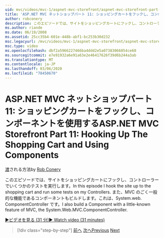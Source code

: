 ```yaml
---
uid: mvc/videos/mvc-1/aspnet-mvc-storefront/aspnet-mvc-storefront-part-11-hooking-up-the-shopping-cart-and-using-components
title: 'ASP.NET MVC ネットショップパート 11: ショッピングカートをフックし、コンポーネントを使用する |Microsoft Docs'
author: robconery
description: このエピソードでは、サイトをショッピングカートにフックし、コントローラーでいくつかのテストを実行します。 また、MVC のちょっとした機能を使用してコンポーネントを構築します。
ms.author: riande
ms.date: 06/19/2008
ms.assetid: 25cc35b4-601e-448b-abf1-bc253b30d232
msc.legacyurl: /mvc/videos/mvc-1/aspnet-mvc-storefront/aspnet-mvc-storefront-part-11-hooking-up-the-shopping-cart-and-using-components
msc.type: video
ms.openlocfilehash: dbf2a5966227466ba4ddd2e5a07383066054ce60
ms.sourcegitcommit: e7e91932a6e91a63e2e46417626f39d6b244a3ab
ms.translationtype: MT
ms.contentlocale: ja-JP
ms.lasthandoff: 03/06/2020
ms.locfileid: "78450670"
---
```

# <a name="aspnet-mvc-storefront-part-11-hooking-up-the-shopping-cart-and-using-components"></a><span data-ttu-id="ab7dd-104">ASP.NET MVC ネットショップパート 11: ショッピングカートをフックし、コンポーネントを使用する</span><span class="sxs-lookup"><span data-stu-id="ab7dd-104">ASP.NET MVC Storefront Part 11: Hooking Up The Shopping Cart and Using Components</span></span>

<span data-ttu-id="ab7dd-105">[渡](https://github.com/robconery)される方法</span><span class="sxs-lookup"><span data-stu-id="ab7dd-105">by [Rob Conery](https://github.com/robconery)</span></span>

<span data-ttu-id="ab7dd-106">このエピソードでは、サイトをショッピングカートにフックし、コントローラーでいくつかのテストを実行します。</span><span class="sxs-lookup"><span data-stu-id="ab7dd-106">In this episode I hook the site up to the shopping cart and run some tests on my Controllers.</span></span> <span data-ttu-id="ab7dd-107">また、MVC のごく一般的な機能であるコンポーネントもビルドします。これは、System.web. ComponentController です。</span><span class="sxs-lookup"><span data-stu-id="ab7dd-107">I also build a Component with a little-known feature of MVC, the System.Web.MVC.ComponentController.</span></span>

[<span data-ttu-id="ab7dd-108">&#9654;ビデオを見る (31 分)</span><span class="sxs-lookup"><span data-stu-id="ab7dd-108">&#9654; Watch video (31 minutes)</span></span>](https://channel9.msdn.com/Blogs/ASP-NET-Site-Videos/aspnet-mvc-storefront-part-11-hooking-up-the-shopping-cart-and-using-components)

> [!div class="step-by-step"]
> <span data-ttu-id="ab7dd-109">[前へ](aspnet-mvc-storefront-part-10-shopping-cart-refactor-and-authorization.md)
> [次へ](aspnet-mvc-storefront-part-12-mocking.md)</span><span class="sxs-lookup"><span data-stu-id="ab7dd-109">[Previous](aspnet-mvc-storefront-part-10-shopping-cart-refactor-and-authorization.md)
[Next](aspnet-mvc-storefront-part-12-mocking.md)</span></span>
